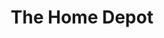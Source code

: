 ---
title: "The Home Depot"
url: /las-vegas/the-home-depot-west-charleston-boulevard/
shop: doityourself
---